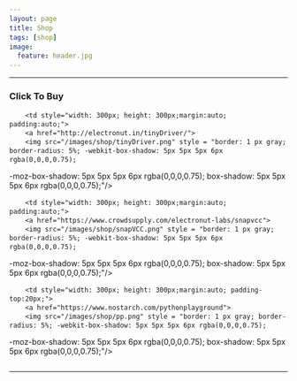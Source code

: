 ```yaml
---
layout: page
title: Shop
tags: [shop]
image:
  feature: header.jpg
---
```

<hr/>

### Click To Buy

<!-- start table -->
<table>

<!-- row #1 -->
<tr style="margin:auto; padding:auto;">

        <td style="width: 300px; height: 300px;margin:auto; padding:auto;">
        <a href="http://electronut.in/tinyDriver/">
        <img src="/images/shop/tinyDriver.png" style = "border: 1 px gray; border-radius: 5%; -webkit-box-shadow: 5px 5px 5px 6px rgba(0,0,0,0.75);
-moz-box-shadow: 5px 5px 5px 6px rgba(0,0,0,0.75);
box-shadow: 5px 5px 5px 6px rgba(0,0,0,0.75);"/>
        </a>
        </td>

        <td style="width: 300px; height: 300px;margin:auto; padding:auto;">
        <a href="https://www.crowdsupply.com/electronut-labs/snapvcc">
        <img src="/images/shop/snapVCC.png" style = "border: 1 px gray; border-radius: 5%; -webkit-box-shadow: 5px 5px 5px 6px rgba(0,0,0,0.75);
-moz-box-shadow: 5px 5px 5px 6px rgba(0,0,0,0.75);
box-shadow: 5px 5px 5px 6px rgba(0,0,0,0.75);"/>
        </a>
        </td>
</tr>

<!-- row #2 -->
<tr style="margin:auto; padding:auto;">

        <td style="width: 300px; height: 300px;margin:auto; padding-top:20px;">
        <a href="https://www.nostarch.com/pythonplayground">
        <img src="/images/shop/pp.png" style = "border: 1 px gray; border-radius: 5%; -webkit-box-shadow: 5px 5px 5px 6px rgba(0,0,0,0.75);
-moz-box-shadow: 5px 5px 5px 6px rgba(0,0,0,0.75);
box-shadow: 5px 5px 5px 6px rgba(0,0,0,0.75);"/>
        </a>
        </td>

</tr>

<!-- end table -->
</table>

<hr />
